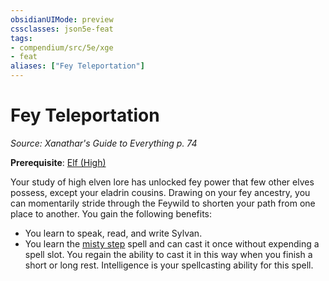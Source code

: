 ```yaml
---
obsidianUIMode: preview
cssclasses: json5e-feat
tags:
- compendium/src/5e/xge
- feat
aliases: ["Fey Teleportation"]
---
```

# Fey Teleportation
*Source: Xanathar's Guide to Everything p. 74*  

**Prerequisite**: [Elf (High)](Mechanics/races/elf-high.md)

Your study of high elven lore has unlocked fey power that few other elves possess, except your eladrin cousins. Drawing on your fey ancestry, you can momentarily stride through the Feywild to shorten your path from one place to another. You gain the following benefits:

- You learn to speak, read, and write Sylvan.  
- You learn the [misty step](Mechanics/spells/misty-step.md) spell and can cast it once without expending a spell slot. You regain the ability to cast it in this way when you finish a short or long rest. Intelligence is your spellcasting ability for this spell.